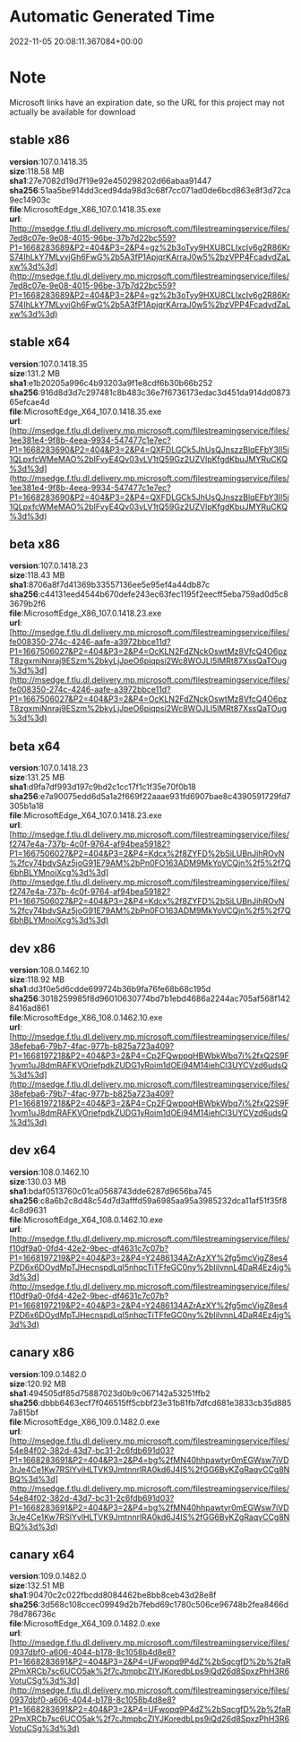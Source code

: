 # Automatic Generated Time
2022-11-05 20:08:11.367084+00:00

# Note
Microsoft links have an expiration date, so the URL for this project may not actually be available for download

## stable x86
**version**:107.0.1418.35  
**size**:118.58 MB  
**sha1**:27e7082d19d7f19e92e450298202d66abaa91447  
**sha256**:51aa5be914dd3ced94da98d3c68f7cc071ad0de6bcd863e8f3d72ca9ec14903c  
**file**:MicrosoftEdge_X86_107.0.1418.35.exe  
**url**:[http://msedge.f.tlu.dl.delivery.mp.microsoft.com/filestreamingservice/files/7ed8c07e-9e08-4015-96be-37b7d22bc559?P1=1668283689&P2=404&P3=2&P4=gz%2b3oTyy9HXU8CLIxcIv6g2R86KrS74IhLkY7MLyvjGh6FwG%2b5A3fP1ApjqrKArraJ0w5%2bzVPP4FcadvdZaLxw%3d%3d](http://msedge.f.tlu.dl.delivery.mp.microsoft.com/filestreamingservice/files/7ed8c07e-9e08-4015-96be-37b7d22bc559?P1=1668283689&P2=404&P3=2&P4=gz%2b3oTyy9HXU8CLIxcIv6g2R86KrS74IhLkY7MLyvjGh6FwG%2b5A3fP1ApjqrKArraJ0w5%2bzVPP4FcadvdZaLxw%3d%3d)  

## stable x64
**version**:107.0.1418.35  
**size**:131.2 MB  
**sha1**:e1b20205a996c4b93203a9f1e8cdf6b30b66b252  
**sha256**:916d8d3d7c297481c8b483c36e7f6736173edac3d451da914dd087365efcae4d  
**file**:MicrosoftEdge_X64_107.0.1418.35.exe  
**url**:[http://msedge.f.tlu.dl.delivery.mp.microsoft.com/filestreamingservice/files/1ee381e4-9f8b-4eea-9934-547477c1e7ec?P1=1668283690&P2=404&P3=2&P4=QXFDLGCk5JhUsQJnszzBlqEFbY3Il5i1QLpxfcWMeMAO%2bIFvyE4Qv03vLV1tQ59Gz2UZVlpKfgdKbuJMYRuCKQ%3d%3d](http://msedge.f.tlu.dl.delivery.mp.microsoft.com/filestreamingservice/files/1ee381e4-9f8b-4eea-9934-547477c1e7ec?P1=1668283690&P2=404&P3=2&P4=QXFDLGCk5JhUsQJnszzBlqEFbY3Il5i1QLpxfcWMeMAO%2bIFvyE4Qv03vLV1tQ59Gz2UZVlpKfgdKbuJMYRuCKQ%3d%3d)  

## beta x86
**version**:107.0.1418.23  
**size**:118.43 MB  
**sha1**:8706a8f7d41369b33557136ee5e95ef4a44db87c  
**sha256**:c44131eed4544b670defe243ec63fec1195f2eecff5eba759ad0d5c83679b2f6  
**file**:MicrosoftEdge_X86_107.0.1418.23.exe  
**url**:[http://msedge.f.tlu.dl.delivery.mp.microsoft.com/filestreamingservice/files/fe008350-274c-4246-aafe-a3972bbce11d?P1=1667506027&P2=404&P3=2&P4=OcKLN2FdZNckOswtMz8VfcQ4O6pzT8zgxmiNnraj9ESzm%2bkyLjJpeO6piqpsi2Wc8WOJLl5lMRt87XssQaTOug%3d%3d](http://msedge.f.tlu.dl.delivery.mp.microsoft.com/filestreamingservice/files/fe008350-274c-4246-aafe-a3972bbce11d?P1=1667506027&P2=404&P3=2&P4=OcKLN2FdZNckOswtMz8VfcQ4O6pzT8zgxmiNnraj9ESzm%2bkyLjJpeO6piqpsi2Wc8WOJLl5lMRt87XssQaTOug%3d%3d)  

## beta x64
**version**:107.0.1418.23  
**size**:131.25 MB  
**sha1**:d9fa7df993d197c9bd2c1cc17f1c1f35e70f0b18  
**sha256**:e7a90075edd6d5a1a2f669f22aaae931fd6907bae8c4390591729fd7305b1a18  
**file**:MicrosoftEdge_X64_107.0.1418.23.exe  
**url**:[http://msedge.f.tlu.dl.delivery.mp.microsoft.com/filestreamingservice/files/f2747e4a-737b-4c0f-9764-af94bea59182?P1=1667506027&P2=404&P3=2&P4=Kdcx%2f8ZYFD%2bSiLUBnJihROvN%2fcy74bdvSAz5joG91E79AM%2bPn0FO163ADM9MkYoVCQjn%2f5%2f7Q6bhBLYMnoiXcg%3d%3d](http://msedge.f.tlu.dl.delivery.mp.microsoft.com/filestreamingservice/files/f2747e4a-737b-4c0f-9764-af94bea59182?P1=1667506027&P2=404&P3=2&P4=Kdcx%2f8ZYFD%2bSiLUBnJihROvN%2fcy74bdvSAz5joG91E79AM%2bPn0FO163ADM9MkYoVCQjn%2f5%2f7Q6bhBLYMnoiXcg%3d%3d)  

## dev x86
**version**:108.0.1462.10  
**size**:118.92 MB  
**sha1**:dd3f0e5d6cdde699724b36b9fa76fe68b68c195d  
**sha256**:3018259985f8d96010630774bd7b1ebd4686a2244ac705af568f1428416ad861  
**file**:MicrosoftEdge_X86_108.0.1462.10.exe  
**url**:[http://msedge.f.tlu.dl.delivery.mp.microsoft.com/filestreamingservice/files/38efeba6-79b7-4fac-977b-b825a723a409?P1=1668197218&P2=404&P3=2&P4=Cp2FQwppqHBWbkWbq7i%2fxQ2S9F1yvm1uJ8dmRAFKVOriefpdkZUDG1yRoim1dOEi94M14iehCl3UYCVzd6udsQ%3d%3d](http://msedge.f.tlu.dl.delivery.mp.microsoft.com/filestreamingservice/files/38efeba6-79b7-4fac-977b-b825a723a409?P1=1668197218&P2=404&P3=2&P4=Cp2FQwppqHBWbkWbq7i%2fxQ2S9F1yvm1uJ8dmRAFKVOriefpdkZUDG1yRoim1dOEi94M14iehCl3UYCVzd6udsQ%3d%3d)  

## dev x64
**version**:108.0.1462.10  
**size**:130.03 MB  
**sha1**:bdaf0513760c01ca0568743dde6287d9656ba745  
**sha256**:c8a6b2c8d48c54d7d3afffd59a6985aa95a3985232dca11af51f35f84c8d9631  
**file**:MicrosoftEdge_X64_108.0.1462.10.exe  
**url**:[http://msedge.f.tlu.dl.delivery.mp.microsoft.com/filestreamingservice/files/f10df9a0-0fd4-42e2-9bec-df4631c7c07b?P1=1668197219&P2=404&P3=2&P4=Y2486134AZrAzXY%2fg5mcVigZ8es4PZD6x6DOydMpTJHecnspdLqI5nhqcTiTFfeGC0ny%2bIilvnnL4DaR4Ez4jg%3d%3d](http://msedge.f.tlu.dl.delivery.mp.microsoft.com/filestreamingservice/files/f10df9a0-0fd4-42e2-9bec-df4631c7c07b?P1=1668197219&P2=404&P3=2&P4=Y2486134AZrAzXY%2fg5mcVigZ8es4PZD6x6DOydMpTJHecnspdLqI5nhqcTiTFfeGC0ny%2bIilvnnL4DaR4Ez4jg%3d%3d)  

## canary x86
**version**:109.0.1482.0  
**size**:120.92 MB  
**sha1**:494505df85d75887023d0b9c067142a53251ffb2  
**sha256**:dbbb6463ecf7f046515ff5cbbf23e31b81fb7dfcd681e3833cb35d8857a815bf  
**file**:MicrosoftEdge_X86_109.0.1482.0.exe  
**url**:[http://msedge.f.tlu.dl.delivery.mp.microsoft.com/filestreamingservice/files/54e84f02-382d-43d7-bc31-2c6fdb691d03?P1=1668283691&P2=404&P3=2&P4=bg%2fMN40hhpawtyr0mEGWsw7iVD3rJe4Ce1Kw7RSlYvlHLTVK9JmtnnrlRA0kd6J4IS%2fGG6ByKZgRaqvCCg8NBQ%3d%3d](http://msedge.f.tlu.dl.delivery.mp.microsoft.com/filestreamingservice/files/54e84f02-382d-43d7-bc31-2c6fdb691d03?P1=1668283691&P2=404&P3=2&P4=bg%2fMN40hhpawtyr0mEGWsw7iVD3rJe4Ce1Kw7RSlYvlHLTVK9JmtnnrlRA0kd6J4IS%2fGG6ByKZgRaqvCCg8NBQ%3d%3d)  

## canary x64
**version**:109.0.1482.0  
**size**:132.51 MB  
**sha1**:90470c2c022fbcdd8084462be8bb8ceb43d28e8f  
**sha256**:3d568c108ccec09949d2b7febd69c1780c506ce96748b2fea8466d78d786736c  
**file**:MicrosoftEdge_X64_109.0.1482.0.exe  
**url**:[http://msedge.f.tlu.dl.delivery.mp.microsoft.com/filestreamingservice/files/0937dbf0-a606-4044-b178-8c1058b4d8e8?P1=1668283691&P2=404&P3=2&P4=UFwopq9P4dZ%2bSqcgfD%2b%2faR2PmXRCb7sc6UCO5ak%2f7cJtmpbcZIYJKoredbLps9iQd26d8SpxzPhH3R6VotuCSg%3d%3d](http://msedge.f.tlu.dl.delivery.mp.microsoft.com/filestreamingservice/files/0937dbf0-a606-4044-b178-8c1058b4d8e8?P1=1668283691&P2=404&P3=2&P4=UFwopq9P4dZ%2bSqcgfD%2b%2faR2PmXRCb7sc6UCO5ak%2f7cJtmpbcZIYJKoredbLps9iQd26d8SpxzPhH3R6VotuCSg%3d%3d)  

